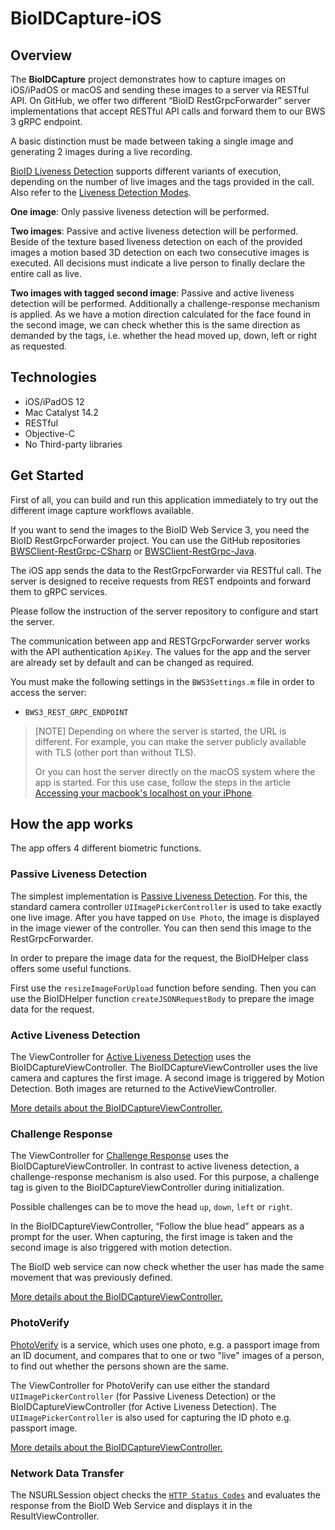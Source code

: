# BioIDCapture-iOS

## Overview

The **BioIDCapture** project demonstrates how to capture images on iOS/iPadOS or macOS and sending these images to a server via RESTful API.
On GitHub, we offer two different “BioID RestGrpcForwarder” server implementations that accept RESTful API calls and forward them to our BWS 3 gRPC endpoint.

A basic distinction must be made between taking a single image and generating 2 images during a live recording.

[BioID Liveness Detection][DevLivenessDetection] supports different variants of execution, depending on the number of live images and the tags provided in the call.
Also refer to the [Liveness Detection Modes][DevLivenessModes].

**One image**: Only passive liveness detection will be performed.

**Two images**: Passive and active liveness detection will be performed. Beside of the texture based liveness detection on each of the provided 
images a motion based 3D detection on each two consecutive images is executed. All decisions must indicate a live person to finally declare the entire call as live.

**Two images with tagged second image**: Passive and active liveness detection will be performed. Additionally a challenge-response mechanism 
is applied. As we have a motion direction calculated for the face found in the second image, we can check whether this is the same direction as 
demanded by the tags, i.e. whether the head moved up, down, left or right as requested. 


## Technologies

- iOS/iPadOS 12
- Mac Catalyst 14.2
- RESTful
- Objective-C 
- No Third-party libraries


## Get Started

First of all, you can build and run this application immediately to try out the different image capture workflows available. 

If you want to send the images to the BioID Web Service 3, you need the BioID RestGrpcForwarder project. You can use the GitHub repositories 
[BWSClient-RestGrpc-CSharp][RepoRestGrpcCSharp] or [BWSClient-RestGrpc-Java][RepoRestGrpcJava].

The iOS app sends the data to the RestGrpcForwarder via RESTful call. The server is designed to receive requests from REST endpoints and forward them to gRPC services.

Please follow the instruction of the server repository to configure and start the server.

The communication between app and RESTGrpcForwarder server works with the API authentication `ApiKey`.
The values for the app and the server are already set by default and can be changed as required.

You must make the following settings in the `BWS3Settings.m` file in order to access the server:
- `BWS3_REST_GRPC_ENDPOINT`

> [NOTE] 
> Depending on where the server is started, the URL is different. For example, you can make the server publicly available with TLS (other port than without TLS).
> 
> Or you can host the server directly on the macOS system where the app is started. For this use case, follow the steps in the article [Accessing your macbook's localhost on your iPhone][ArticleLocalHostAndiPhone].

## How the app works
The app offers 4 different biometric functions.

### Passive Liveness Detection
The simplest implementation is [Passive Liveness Detection][DevLivenessDetection]. 
For this, the standard camera controller `UIImagePickerController` is used to take exactly one live image. 
After you have tapped on `Use Photo`, the image is displayed in the image viewer of the controller. 
You can then send this image to the RestGrpcForwarder. 

In order to prepare the image data for the request, the BioIDHelper class offers some useful functions. 

First use the `resizeImageForUpload` function before sending. 
Then you can use the BioIDHelper function `createJSONRequestBody` to prepare the image data for the request.


### Active Liveness Detection
The ViewController for [Active Liveness Detection][DevLivenessDetection] uses the BioIDCaptureViewController. 
The BioIDCaptureViewController uses the live camera and captures the first image. A second image is triggered by Motion Detection. Both images are returned to the ActiveViewController.

[More details about the BioIDCaptureViewController.](BioIDCaptureViewController.md) 


### Challenge Response
The ViewController for [Challenge Response][DevLivenessDetection] uses the BioIDCaptureViewController. 
In contrast to active liveness detection, a challenge-response mechanism is also used. 
For this purpose, a challenge tag is given to the BioIDCaptureViewController during initialization. 

Possible challenges can be to move the head `up`, `down`, `left` or `right`.

In the BioIDCaptureViewController, “Follow the blue head” appears as a prompt for the user. 
When capturing, the first image is taken and the second image is also triggered with motion detection. 

The BioID web service can now check whether the user has made the same movement that was previously defined.

[More details about the BioIDCaptureViewController.](BioIDCaptureViewController.md) 

### PhotoVerify

[PhotoVerify][DevPhotoVerify] is a service, which uses one photo, e.g. a passport image from an ID document, and compares that to one or 
two "live" images of a person, to find out whether the persons shown are the same. 

The ViewController for PhotoVerify can use either the standard `UIImagePickerController` (for Passive Liveness Detection) 
or the BioIDCaptureViewController (for Active Liveness Detection). 
The `UIImagePickerController` is also used for capturing the ID photo e.g. passport image. 

[More details about the BioIDCaptureViewController.](BioIDCaptureViewController.md) 

### Network Data Transfer

The NSURLSession object checks the [`HTTP Status Codes`][DevLivenessDetection] and evaluates the response from the BioID Web Service and displays it in the ResultViewController.


[DevLivenessDetection]: https://developer.bioid.com/bws/restful/livenessdetection "BioID LivenessDetection - developer.bioid.com" 
[DevPhotoVerify]: https://developer.bioid.com/bws/restful/photoverify "BioID PhotoVerify - developer.bioid.com"
[DevLivenessModes]: https://developer.bioid.com/bws/livenessmodes "BioID Liveness Detection Modes - developer.bioi.com"
[RepoRestGrpcCSharp]: https://github.com/BioID-GmbH/BWSClient-RestGrpc-CSharp "GitHub Repository BWSClient-RestGrpc-CSharp"
[RepoRestGrpcJava]: https://github.com/BioID-GmbH/BWSClient-RestGrpc-Java  "GitHub Repository BWSClient-RestGrpc-Java"
[ArticleLocalHostAndiPhone]: https://ishwar-rimal.medium.com/accessing-macs-localhost-on-your-iphone-5d564a387f09 "Accessing your macbook's localhost on your iPhone"

